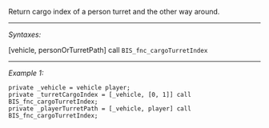 Return cargo index of a person turret and the other way around.


---
*Syntaxes:*

[vehicle, personOrTurretPath] call `BIS_fnc_cargoTurretIndex`

---
*Example 1:*

```sqf
private _vehicle = vehicle player;
private _turretCargoIndex = [_vehicle, [0, 1]] call BIS_fnc_cargoTurretIndex;
private _playerTurretPath = [_vehicle, player] call BIS_fnc_cargoTurretIndex;
```
